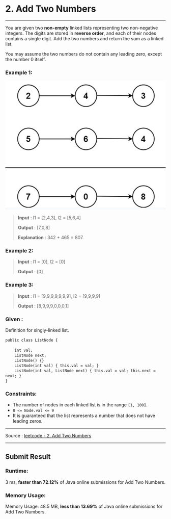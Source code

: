 # 2. Add Two Numbers
-- --

You are given two **non-empty** linked lists representing two non-negative integers. The digits are stored in **reverse order**, and each of their nodes contains a single digit. Add the two numbers and return the sum as a linked list.

You may assume the two numbers do not contain any leading zero, except the number 0 itself.

### Example 1:

![](./imgs/example1.png)
> **Input** : l1 = [2,4,3], l2 = [5,6,4]
> 
> **Output** : [7,0,8]
> 
> **Explanation** : 342 + 465 = 807.

### Example 2:
> **Input** : l1 = [0], l2 = [0]
>
> **Output** : [0]

### Example 3:
> **Input** : l1 = [9,9,9,9,9,9,9], l2 = [9,9,9,9]
>
> **Output** : [8,9,9,9,0,0,0,1]

### Given :
Definition for singly-linked list.

```
public class ListNode {

    int val;
    ListNode next;
    ListNode() {}
    ListNode(int val) { this.val = val; }
    ListNode(int val, ListNode next) { this.val = val; this.next = next; }
}
```


### Constraints:

* The number of nodes in each linked list is in the range ```[1, 100]```.
* ```0 <= Node.val <= 9```
* It is guaranteed that the list represents a number that does not have leading zeros.

-- --
Source : [leetcode - 2. Add Two Numbers](https://leetcode.com/problems/add-two-numbers/)

-- --
## Submit Result
### Runtime:
3 ms, **faster than 72.12%** of Java online submissions for Add Two Numbers.
### Memory Usage:
Memory Usage: 48.5 MB, **less than 13.69%** of Java online submissions for Add Two Numbers.